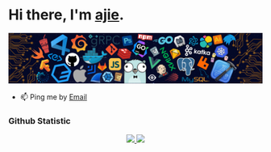 # Hi there, I'm [ajie](https://ajiekusumadhany.com/).

![image](./header_.png)

- 📫 Ping me by [Email](mailto:ajiekusumadhany@gmail.com)

 ### Github Statistic
<p align="center">
<a href="https://github.com/ajiekusumadhany">
  <img width="49%" src="https://github-readme-stats-eight-theta.vercel.app/api?username=ajiekusumadhany&show_icons=true&theme=algolia&include_all_commits=true&count_private=true"/>
  <img width="49%" src="https://github-readme-stats-eight-theta.vercel.app/api/top-langs/?username=ajiekusumadhany&layout=compact&layout=compact&theme=algolia"/>
</a>
</p>

